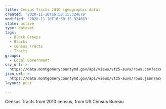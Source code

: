 ```yaml
---
title: Census Tracts 2010 (geographic data)
created: '2020-11-10T16:58:15.324679'
modified: '2020-11-10T16:58:15.324689'
state: active
type: dataset
tags:
  - Block Groups
  - Blocks
  - Census Tracts
  - Tracts
groups:
  - Local Government
csv_url: >-
  https://data.montgomerycountymd.gov/api/views/vtz5-auvs/rows.csv?accessType=DOWNLOAD
json_url: >-
  https://data.montgomerycountymd.gov/api/views/vtz5-auvs/rows.json?accessType=DOWNLOAD
layout: post

---
```

Census Tracts from 2010 census, from US Census Bureau
